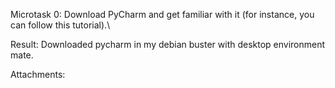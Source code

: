 Microtask 0:
Download PyCharm and get familiar with it (for instance, you can follow this tutorial).\

Result:
Downloaded pycharm in my debian buster with desktop environment mate.

Attachments:
